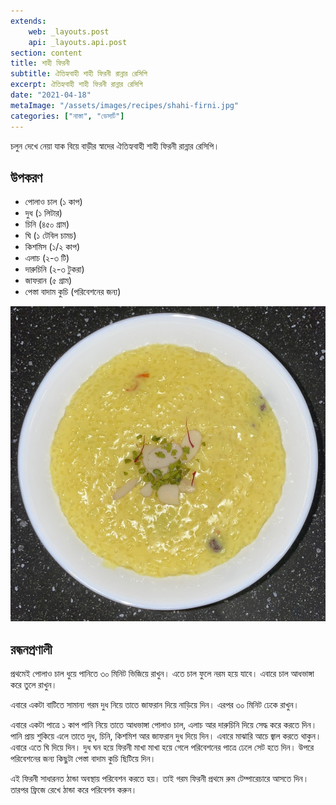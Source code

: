 ```yaml
---
extends:
    web: _layouts.post
    api: _layouts.api.post
section: content
title: শাহী ফিরনী
subtitle: ঐতিহ্যবাহী শাহী ফিরনী রান্নার রেসিপি
excerpt: ঐতিহ্যবাহী শাহী ফিরনী রান্নার রেসিপি
date: "2021-04-18"
metaImage: "/assets/images/recipes/shahi-firni.jpg"
categories: ["নাস্তা", "ডেসার্ট"]
---
```


চলুন দেখে নেয়া যাক বিয়ে বাড়ীর স্বাদের ঐতিহ্যবাহী শাহী ফিরনী রান্নার রেসিপি।

## উপকরণ

- পোলাও চাল (১ কাপ)
- দুধ (১ লিটার)
- চিনি (৪৫০ গ্রাম)
- ঘি (১ টেবিল চামচ)
- কিশমিস (১/২ কাপ)
- এলাচ (২-৩ টি)
- দারুচিনি (২-৩ টুকরা)
- জাফরান (৫ গ্রাম)
- পেস্তা বাদাম কুচি (পরিবেশনের জন্য)

![শাহী ফিরনী](/assets/images/recipes/shahi-firni.jpg)

## রন্ধনপ্রণালী

প্রথমেই পোলাও চাল ধুয়ে পানিতে ৩০ মিনিট ভিজিয়ে রাখুন। এতে চাল ফুলে নরম হয়ে যাবে। এবারে চাল আধভাঙ্গা
করে তুলে রাখুন।

এবারে একটা বাটিতে সামান্য গরম দুধ নিয়ে তাতে জাফরান দিয়ে নাড়িয়ে দিন। এরপর ৩০ মিনিট ঢেকে রাখুন।

এবারে একটা পাত্রে ১ কাপ পানি নিয়ে তাতে আধভাঙ্গা পোলাও চাল, এলাচ আর দারুচিনি দিয়ে সেদ্ধ করে করতে
দিন। পানি প্রায় শুকিয়ে এলে তাতে দুধ, চিনি, কিশমিশ আর জাফরান দুধ দিয়ে দিন। এবারে মাঝারি আচে জ্বাল
করতে থাকুন। এবারে এতে ঘি দিয়ে দিন। দুধ ঘন হয়ে ফিরনী মাখা মাখা হয়ে গেলে পরিবেশনের পাত্রে ঢেলে সেট
হতে দিন। উপরে পরিবেশনের জন্য কিছুটা পেস্তা বাদাম কুচি ছিটিয়ে দিন।

এই ফিরনী সাধারনত ঠান্ডা অবস্থায় পরিবেশন করতে হয়। তাই গরম ফিরনী প্রথমে রুম টেম্পারেচারে আসতে দিন।
তারপর ফ্রিজে রেখে ঠান্ডা করে পরিবেশন করুন।
